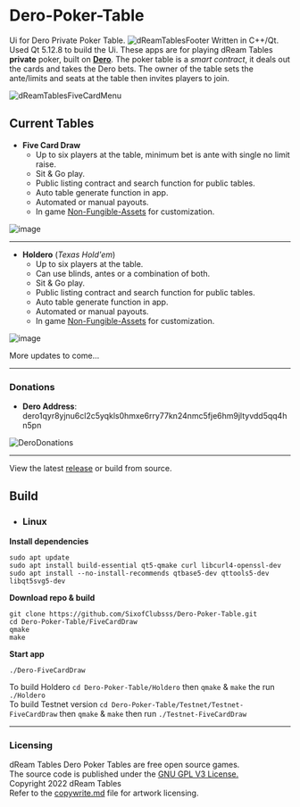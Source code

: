 # Dero-Poker-Table
Ui for Dero Private Poker Table.
![dReamTablesFooter](https://user-images.githubusercontent.com/84689659/170848755-d2cb4933-df2b-46f9-80e6-4349621871a3.png)
Written in C++/Qt. Used Qt 5.12.8 to build the Ui. These apps are for playing dReam Tables **private** poker, built on [**Dero**](https://dero.io). The poker table is a _smart contract_, it deals out the cards and takes the Dero bets. The owner of the table sets the ante/limits and seats at the table then invites players to join.


![dReamTablesFiveCardMenu](https://user-images.githubusercontent.com/84689659/177437584-f17156f8-e125-4424-acf4-46bb6a268405.png)

## Current Tables
- **Five Card Draw**  
  - Up to six players at the table, minimum bet is ante with single no limit raise.
  - Sit & Go play.
  - Public listing contract and search function for public tables.
  - Auto table generate function in app.
  - Automated or manual payouts. 
  - In game [Non-Fungible-Assets](https://github.com/civilware/artificer-nfa-standard) for customization.
  
![image](https://user-images.githubusercontent.com/84689659/194955902-4235c8aa-052d-47ff-81ea-d91901185188.png)

---
- **Holdero** (*Texas Hold'em*)
  - Up to six players at the table.
  - Can use blinds, antes or a combination of both.
  - Sit & Go play.
  - Public listing contract and search function for public tables.
  - Auto table generate function in app.
  - Automated or manual payouts.
  - In game [Non-Fungible-Assets](https://github.com/civilware/artificer-nfa-standard) for customization.
  
![image](https://user-images.githubusercontent.com/84689659/194955958-836f29b4-c0e2-48b2-aff1-6affd120fd6a.png)

More updates to come...

---
### Donations
- **Dero Address**: dero1qyr8yjnu6cl2c5yqkls0hmxe6rry77kn24nmc5fje6hm9jltyvdd5qq4hn5pn

![DeroDonations](https://user-images.githubusercontent.com/84689659/165414903-44164e7e-4277-44f8-b1fe-8d139f559db1.jpg)

---

View the latest [release](https://github.com/SixofClubsss/Dero-Poker-Table/releases) or build from source. 

## Build

- ### Linux

**Install dependencies**
```
sudo apt update
sudo apt install build-essential qt5-qmake curl libcurl4-openssl-dev
sudo apt install --no-install-recommends qtbase5-dev qttools5-dev libqt5svg5-dev
```

**Download repo & build**
```
git clone https://github.com/SixofClubsss/Dero-Poker-Table.git
cd Dero-Poker-Table/FiveCardDraw
qmake
make
```

**Start app**
```
./Dero-FiveCardDraw
```
To build Holdero `cd Dero-Poker-Table/Holdero` then `qmake` & `make` the run `./Holdero`  
To build Testnet version `cd Dero-Poker-Table/Testnet/Testnet-FiveCardDraw` then `qmake` & `make` then run `./Testnet-FiveCardDraw`  

---

### Licensing

dReam Tables Dero Poker Tables are free open source games.     
The source code is published under the [GNU GPL V3 License.](https://github.com/SixofClubsss/Dero-Poker-Table/blob/main/Licenses/LICENSE)     
Copyright 2022 dReam Tables       
Refer to the [copywrite.md](https://github.com/SixofClubsss/Dero-Poker-Table/blob/main/Licenses/copyright.md) file for artwork licensing. 
